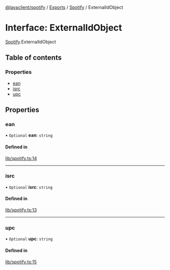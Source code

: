 [@lavaclient/spotify](../README.md) / [Exports](../modules.md) / [Spotify](../modules/Spotify.md) / ExternalIdObject

# Interface: ExternalIdObject

[Spotify](../modules/Spotify.md).ExternalIdObject

## Table of contents

### Properties

- [ean](Spotify.ExternalIdObject.md#ean)
- [isrc](Spotify.ExternalIdObject.md#isrc)
- [upc](Spotify.ExternalIdObject.md#upc)

## Properties

### ean

• `Optional` **ean**: `string`

#### Defined in

[lib/spotify.ts:14](https://github.com/lavaclient/plugins/blob/122f37d/packages/spotify/src/lib/spotify.ts#L14)

___

### isrc

• `Optional` **isrc**: `string`

#### Defined in

[lib/spotify.ts:13](https://github.com/lavaclient/plugins/blob/122f37d/packages/spotify/src/lib/spotify.ts#L13)

___

### upc

• `Optional` **upc**: `string`

#### Defined in

[lib/spotify.ts:15](https://github.com/lavaclient/plugins/blob/122f37d/packages/spotify/src/lib/spotify.ts#L15)
